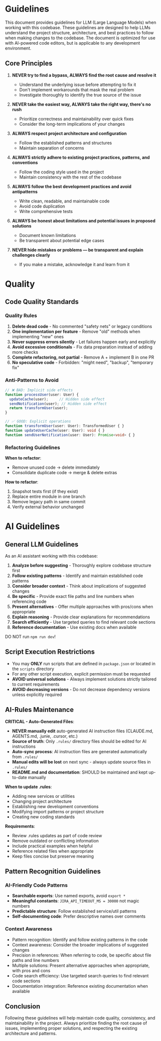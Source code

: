 # Guidelines

This document provides guidelines for LLM (Large Language Models) when working with this codebase. These guidelines are designed to help LLMs understand the project structure, architecture, and best practices to follow when making changes to the codebase. The document is optimized for use with AI-powered code editors, but is applicable to any development environment.

## Core Principles

1. **NEVER try to find a bypass, ALWAYS find the root cause and resolve it**
   - Understand the underlying issue before attempting to fix it
   - Don't implement workarounds that mask the real problem
   - Investigate thoroughly to identify the true source of the issue

2. **NEVER take the easiest way, ALWAYS take the right way, there's no rush**
   - Prioritize correctness and maintainability over quick fixes
   - Consider the long-term implications of your changes

3. **ALWAYS respect project architecture and configuration**
   - Follow the established patterns and structures
   - Maintain separation of concerns

4. **ALWAYS strictly adhere to existing project practices, patterns, and conventions**
   - Follow the coding style used in the project
   - Maintain consistency with the rest of the codebase

5. **ALWAYS follow the best development practices and avoid antipatterns**
   - Write clean, readable, and maintainable code
   - Avoid code duplication
   - Write comprehensive tests

6. **ALWAYS be honest about limitations and potential issues in proposed
   solutions**
   - Document known limitations
   - Be transparent about potential edge cases

7. **NEVER hide mistakes or problems — be transparent and explain challenges clearly**
   - If you make a mistake, acknowledge it and learn from it

# Quality

## Code Quality Standards

### Quality Rules
1. **Delete dead code** - No commented "safety nets" or legacy conditions
2. **One implementation per feature** - Remove "old" methods when implementing "new" ones  
3. **Never suppress errors silently** - Let failures happen early and explicitly
4. **Avoid excessive conditionals** - Fix data preparation instead of adding more checks
5. **Complete refactoring, not partial** - Remove A + implement B in one PR
6. **No speculative code** - Forbidden: "might need", "backup", "temporary fix"

### Anti-Patterns to Avoid
```typescript
// ❌ BAD: Implicit side effects
function processUser(user: User) {
  updateCache(user);     // Hidden side effect
  sendNotification(user); // Hidden side effect
  return transformUser(user);
}

// ✅ GOOD: Explicit operations
function transformUser(user: User): TransformedUser { }
function updateUserCache(user: User): void { }
function sendUserNotification(user: User): Promise<void> { }
```

### Refactoring Guidelines
**When to refactor**:
- Remove unused code → delete immediately
- Consolidate duplicate code → merge & delete extras

**How to refactor**:
1. Snapshot tests first (if they exist)
2. Replace entire module in one branch
3. Remove legacy path in same commit  
4. Verify external behavior unchanged

# AI Guidelines

## General LLM Guidelines

As an AI assistant working with this codebase:

1. **Analyze before suggesting** - Thoroughly explore codebase structure first
2. **Follow existing patterns** - Identify and maintain established code patterns  
3. **Consider broader context** - Think about implications of suggested changes
4. **Be specific** - Provide exact file paths and line numbers when referencing code
5. **Present alternatives** - Offer multiple approaches with pros/cons when appropriate
6. **Explain reasoning** - Provide clear explanations for recommendations
7. **Search efficiently** - Use targeted queries to find relevant code sections
8. **Reference documentation** - Use existing docs when available

DO NOT run `npm run dev`!

## Script Execution Restrictions

- You may **ONLY** run scripts that are defined in `package.json` or located in the `scripts` directory
- For any other script execution, explicit permission must be requested
- **AVOID universal solutions** - Always implement solutions strictly tailored to current requirements
- **AVOID decreasing versions** - Do not decrease dependency versions unless explicitly required

## AI-Rules Maintenance

**CRITICAL - Auto-Generated Files**:
- **NEVER manually edit** auto-generated AI instruction files (CLAUDE.md, AGENTS.md, .junie, .cursor, etc.)
- **Source of truth**: Only `.rules/` directory files should be edited for AI instructions
- **Auto-sync process**: AI instruction files are generated automatically from `.rules/`
- **Manual edits will be lost** on next sync - always update source files in `.rules/`
- **README.md and documentation**: SHOULD be maintained and kept up-to-date manually

**When to update .rules**:
- Adding new services or utilities
- Changing project architecture
- Establishing new development conventions
- Modifying import patterns or project structure
- Creating new coding standards

**Requirements**:
- Review .rules updates as part of code review
- Remove outdated or conflicting information
- Include practical examples when helpful
- Reference related files when appropriate
- Keep files concise but preserve meaning

## Pattern Recognition Guidelines

### AI-Friendly Code Patterns
- **Searchable exports**: Use named exports, avoid `export *`
- **Meaningful constants**: `JIRA_API_TIMEOUT_MS = 30000` not magic numbers
- **Predictable structure**: Follow established service/util patterns
- **Self-documenting code**: Prefer descriptive names over comments

### Context Awareness
- Pattern recognition: Identify and follow existing patterns in the code
- Context awareness: Consider the broader implications of suggested changes
- Precision in references: When referring to code, be specific about file paths and line numbers
- Multiple solutions: Present alternative approaches when appropriate, with pros and cons
- Code search efficiency: Use targeted search queries to find relevant code sections
- Documentation integration: Reference existing documentation when available

## Conclusion

Following these guidelines will help maintain code quality, consistency, and maintainability in the project. Always prioritize finding the root cause of issues, implementing proper solutions, and respecting the existing architecture and patterns.
